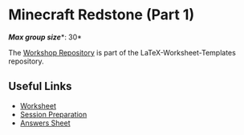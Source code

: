 # Minecraft Redstone (Part 1)

***Max group size****: 30*

The [Workshop Repository](https://github.com/MVSE-Outreach/LaTeX-Worksheet-Templates/tree/master/Minecraft%20Redstone) is part of the LaTeX-Worksheet-Templates repository.

## Useful Links

* [Worksheet](Minecraft-Redstone-Part1-Worksheet.pdf)
* [Session Preparation](Session-Preparation.pdf)
* [Answers Sheet](Minecraft-Redstone-Part1-Answers.pdf)
